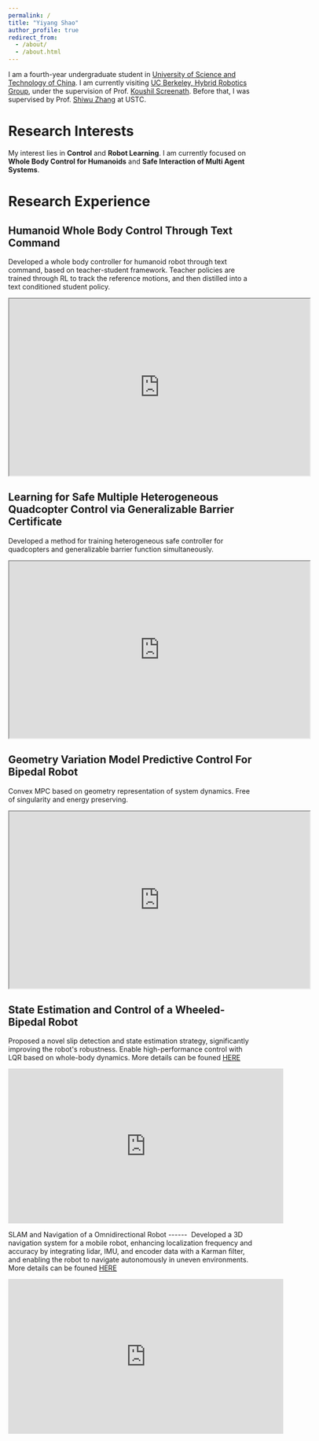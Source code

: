 ```yaml
---
permalink: /
title: "Yiyang Shao"
author_profile: true
redirect_from: 
  - /about/
  - /about.html
---
```


I am a fourth-year undergraduate student in [University of Science and Technology of China](https://en.ustc.edu.cn/).  I am currently visiting [UC Berkeley, Hybrid Robotics Group](https://hybrid-robotics.berkeley.edu/index.html), under the supervision of Prof. [Koushil Screenath](https://hybrid-robotics.berkeley.edu/koushil/). Before that, I was supervised by Prof. [Shiwu Zhang](https://scholar.google.com.hk/citations?user=d6tBg_UAAAAJ&hl=en-EN) at USTC. 

Research Interests
======

My interest lies in **Control** and **Robot Learning**. I am currently focused on **Whole Body Control for Humanoids** and **Safe Interaction of Multi Agent Systems**. 

Research Experience
======

Humanoid Whole Body Control Through Text Command
------
Developed a whole body controller for humanoid robot through text command, based on teacher-student framework. Teacher policies are trained through RL to track the reference motions, and then distilled into a text conditioned student policy.  

<iframe width="612" height="360" src="https://drive.google.com/file/d/15uLEWGOo-ETW9vFsupNedHy17-n59ryG/view?usp=drive_link" title="Geometry Variation MPC" frameorder="0" allow="accelerometer; autoplay; clipboard-write; encrypted-media; gyroscope; picture-in-picture" allowfullscreen></iframe>

Learning for Safe Multiple Heterogeneous Quadcopter Control via Generalizable Barrier Certificate
------
Developed a method for training heterogeneous safe controller for quadcopters and generalizable barrier function simultaneously.

<iframe width="612" height="360" src="https://drive.google.com/file/d/1Sba0NqlJmza_tDBjeR9l9rMjNKEoLI5H/view?usp=drive_link" title="Geometry Variation MPC" frameorder="0" allow="accelerometer; autoplay; clipboard-write; encrypted-media; gyroscope; picture-in-picture" allowfullscreen></iframe>

Geometry Variation Model Predictive Control For Bipedal Robot
------
Convex MPC based on geometry representation of system dynamics. Free of singularity and energy preserving.  

<iframe width="612" height="360" src="https://drive.google.com/file/d/1jFZhjxslsXkZB1EHGqOv4WLjrwuWTKUU/view?usp=drive_link" title="Geometry Variation MPC" frameorder="0" allow="accelerometer; autoplay; clipboard-write; encrypted-media; gyroscope; picture-in-picture" allowfullscreen></iframe>

State Estimation and Control of a Wheeled-Bipedal Robot
------
Proposed a novel slip detection and state estimation strategy, significantly improving the robot's robustness. Enable high-performance control with LQR based on whole-body dynamics. More details can be founed [HERE](https://kevin-shao-ustc.github.io/Bipedal.pdf)

<iframe width="560" height="315" src="https://www.youtube.com/embed/DIakTY5WKMU" title="YouTube video player" frameborder="0" allow="accelerometer; autoplay; clipboard-write; encrypted-media; gyroscope; picture-in-picture" allowfullscreen></iframe>

SLAM and Navigation of a Omnidirectional Robot
------  
Developed a 3D navigation system for a mobile robot, enhancing localization frequency and accuracy by integrating lidar, IMU, and encoder data with a Karman filter, and enabling the robot to navigate autonomously in uneven environments. More details can be founed [HERE](https://kevin-shao-ustc.github.io/Sentry.pdf)

<iframe width="560" height="315" src="https://www.youtube.com/embed/DtH-J36skYA" title="YouTube video player" frameborder="0" allow="accelerometer; autoplay; clipboard-write; encrypted-media; gyroscope; picture-in-picture" allowfullscreen></iframe>
